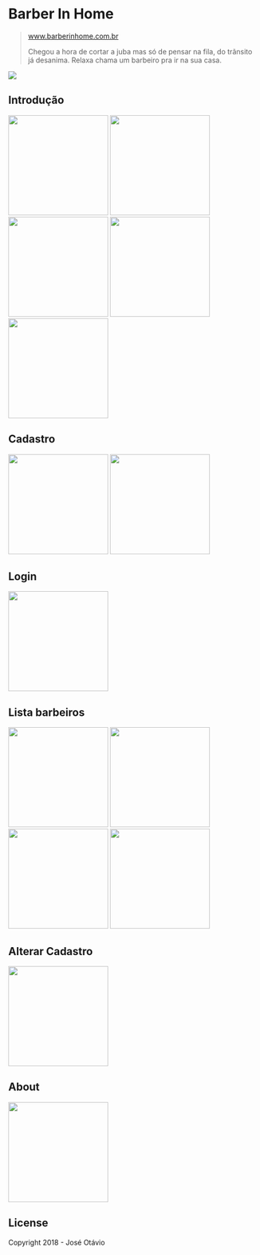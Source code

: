 # Barber In Home
> <p><a href="http://barberinhome.com.br" >www.barberinhome.com.br</a></p>
> Chegou a hora de cortar a juba mas só de pensar na fila, do trãnsito já desanima. Relaxa chama um barbeiro pra ir na sua casa.



<img src="https://user-images.githubusercontent.com/32207134/41182748-66bfdeda-6b4d-11e8-812c-980691c8e4ad.jpg">


## Introdução
<p>
  <img width="200"  src="https://user-images.githubusercontent.com/32207134/41182322-7fbe69bc-6b4b-11e8-824a-4691159cd4b9.png">
  <img width="200"  src="https://user-images.githubusercontent.com/32207134/41182324-7fdd4d14-6b4b-11e8-901c-92cfaf9e0666.png">
  <img width="200"  src="https://user-images.githubusercontent.com/32207134/41182309-7e261122-6b4b-11e8-9a24-71af7b5a3091.png">
  <img width="200"  src="https://user-images.githubusercontent.com/32207134/41182310-7e459952-6b4b-11e8-91d5-7a0cc4bb6422.png">
  <img width="200"  src="https://user-images.githubusercontent.com/32207134/41182311-7e632c24-6b4b-11e8-80a4-21d0dc01d554.png">  
</p>


## Cadastro
<p>
  <img width="200"  src="https://user-images.githubusercontent.com/32207134/41182313-7e9d9be8-6b4b-11e8-9f4a-c8b5c6a516a7.png">
  <img width="200"  src="https://user-images.githubusercontent.com/32207134/41182314-7eb9a450-6b4b-11e8-90bb-970de524b06d.png">
</p>

## Login
<p>
  <img width="200"  src="https://user-images.githubusercontent.com/32207134/41182315-7ed46bdc-6b4b-11e8-924a-845190cffa60.png">
</p>

## Lista barbeiros
<p>
  <img width="200"  src="https://user-images.githubusercontent.com/32207134/41182316-7ef26c7c-6b4b-11e8-8556-b903081dd39d.png">
  <img width="200"  src="https://user-images.githubusercontent.com/32207134/41182317-7f112914-6b4b-11e8-8a9f-654d9b8268fb.png">
  <img width="200"  src="https://user-images.githubusercontent.com/32207134/41182318-7f2f3ada-6b4b-11e8-809a-c43c4a61ac99.png">
  <img width="200"  src="https://user-images.githubusercontent.com/32207134/41182319-7f4c4f30-6b4b-11e8-95b0-7cab69dc3c26.png">
</p>

## Alterar Cadastro
<p>
  <img width="200"  src="https://user-images.githubusercontent.com/32207134/41182320-7f8640a0-6b4b-11e8-8a0b-30f74b26bacd.png">
</p>

## About
<p>
  <img width="200" src="https://user-images.githubusercontent.com/32207134/41182321-7fa0d06e-6b4b-11e8-9ece-bade6d23739a.png">
</p>

## License
Copyright 2018 - José Otávio
